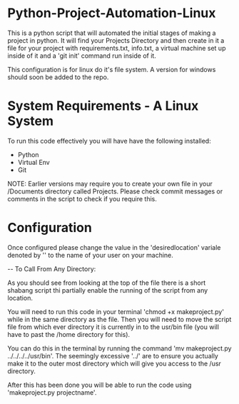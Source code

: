 # Python-Project-Automation-Linux
This is a python script that will automated the initial stages of making a project in python. It will find your Projects Directory and then create in it a file for your project with requirements.txt, info.txt, a virtual machine set up inside of it and a 'git init' command run inside of it.

This configuration is for linux do it's file system. A version for windows should soon be added to the repo.

# System Requirements - A Linux System

To run this code effectively you will have have the following installed:
  - Python
  - Virtual Env
  - Git

NOTE: Earlier versions may require you to create your own file in your /Documents directory called Projects. Please check commit messages or comments in the script to check if you require this.


# Configuration

Once configured please change the value in the 'desiredlocation' variale denoted by '<User name>' to the name of your user on your machine.

-- To Call From Any Directory:

  As you should see from looking at the top of the file there is a short shabang script thi partially enable the running of the   script from any location.
  
  You will need to run this code in your terminal 'chmod +x makeproject.py' while in the same directory as the file.
  Then you will need to move the script file from which ever directory it is currently in to the usr/bin file (you will have to   past the /home directory for this).
  
  You can do this in the terminal by running the command 'mv makeproject.py ../../../../usr/bin'. The seemingly excessive '../'   are to ensure you actually make it to the outer most directory which will give you access to the /usr   directory.
  
  After this has been done you will be able to run the code using 'makeproject.py projectname'.
